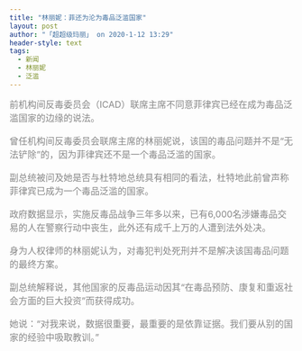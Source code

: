 ```yaml
---
title: "林丽妮：菲还为沦为毒品泛滥国家"
layout: post
author: "「超超级玛丽」 on 2020-1-12 13:29"
header-style: text
tags:
  - 新闻
  - 林丽妮
  - 泛滥
---
```


<head></head>
<body>
 <font color="#878787"><font face="Tahoma, &amp;quot"><font style="font-size:16px">前机构间反毒委员会（ICAD）联席主席不同意菲律宾已经在成为毒品泛滥国家的边缘的说法。</font></font></font>
 <br> 
 <br> 
 <font color="#878787"><font face="Tahoma, &amp;quot"><font style="font-size:16px">曾任机构间反毒委员会联席主席的林丽妮说，该国的毒品问题并不是“无法铲除”的，因为菲律宾还不是一个毒品泛滥的国家。</font></font></font>
 <br> 
 <br> 
 <font color="#878787"><font face="Tahoma, &amp;quot"><font style="font-size:16px">副总统被问及她是否与杜特地总统具有相同的看法，杜特地此前曾声称菲律宾已成为一个毒品泛滥的国家。</font></font></font>
 <br> 
 <br> 
 <font color="#878787"><font face="Tahoma, &amp;quot"><font style="font-size:16px">政府数据显示，实施反毒品战争三年多以来，已有6,000名涉嫌毒品交易的人在警察行动中丧生，此外还有成千上万的人遭到法外处决。</font></font></font>
 <br> 
 <br> 
 <font color="#878787"><font face="Tahoma, &amp;quot"><font style="font-size:16px">身为人权律师的林丽妮认为，对毒犯判处死刑并不是解决该国毒品问题的最终方案。</font></font></font>
 <br> 
 <br> 
 <font color="#878787"><font face="Tahoma, &amp;quot"><font style="font-size:16px">副总统解释说，其他国家的反毒品运动因其“在毒品预防、康复和重返社会方面的巨大投资”而获得成功。</font></font></font>
 <br> 
 <br> 
 <font color="#878787"><font face="Tahoma, &amp;quot"><font style="font-size:16px">她说：“对我来说，数据很重要，最重要的是依靠证据。我们要从别的国家的经验中吸取教训。”</font></font></font>
 <br>
</body>


